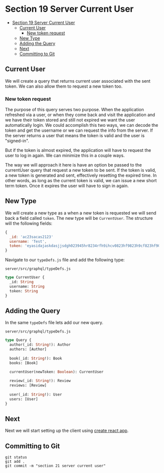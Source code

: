 # Section 19 Server Current User

<!-- TOC -->

- [Section 19 Server Current User](#section-19-server-current-user)
  - [Current User](#current-user)
    - [New token request](#new-token-request)
  - [New Type](#new-type)
  - [Adding the Query](#adding-the-query)
  - [Next](#next)
  - [Committing to Git](#committing-to-git)

<!-- /TOC -->

## Current User

We will create a query that returns current user associated with the sent token. We can also allow them to request a new token too. 

### New token request

The purpose of this query serves two purpose. When the application refreshed via a user, or when they come back and visit the application and we have their token stored and still not expired we want the user automatically login. We could accomplish this two ways, we can decode the token and get the username or we can request the info from the server. If the server returns a user that means the token is valid and the user is "signed-in". 

But if the token is almost expired, the application will have to request the user to log in again. We can minimize this in a couple ways. 

The way we will approach it here is have an option be passed to the currentUser query that request a new token to be sent. If the token is valid, a new token is generated and sent, effectively resetting the expired time. In other words, as long as the current token is valid, we can issue a new short term token. Once it expires the user will have to sign in again.

## New Type

We will create a new type as a when a new token is requested we will send back a field called `token`. The new type will be `CurrentUser`. The structure will the following fields:

```js
{
  _id: 'ac23sacas2123'
  username: 'Test',
  token: 'eyasidajaskdasjjsdgh023945hr8234rfh9ihcv0823hf9823h9cf823hf9032',
}
```

Navigate to our `typeDefs.js` file and add the following type:

`server/src/graphql/typeDefs.js`
```graphql
type CurrentUser {
  _id: String
  username: String
  token: String
}
```

## Adding the Query

In the same `typeDefs` file lets add our new query.

`server/src/graphql/typeDefs.js`
```graphql
type Query {
  author(_id: String!): Author
  authors: [Author]
  
  book(_id: String!): Book
  books: [Book]

  currentUser(newToken: Boolean): CurrentUser
  
  review(_id: String!): Review
  reviews: [Review]
  
  user(_id: String!): User
  users: [User]
}
```

## Next

Next we will start setting up the client using [create react app](https://facebook.github.io/create-react-app/). 

## Committing to Git

```
git status
git add .
git commit -m "section 21 server current user"
```